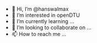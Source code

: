 - 👋 Hi, I’m @hanswalmax
- 👀 I’m interested in openDTU
- 🌱 I’m currently learning ...
- 💞️ I’m looking to collaborate on ...
- 📫 How to reach me ...

<!---
hanswalmax/hanswalmax is a ✨ special ✨ repository because its `README.md` (this file) appears on your GitHub profile.
You can click the Preview link to take a look at your changes.
--->
